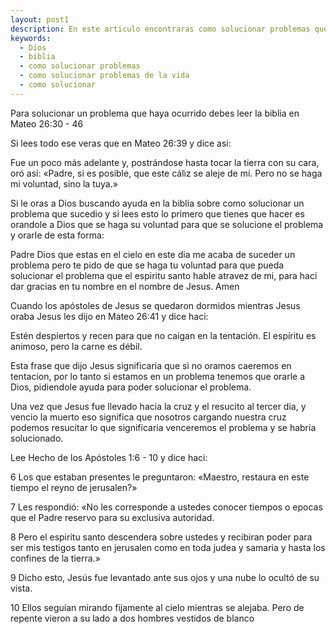 ```yaml
---
layout: post1
description: En este articulo encontraras como solucionar problemas que surgen en nuestra vida con la ayuda de Dios
keywords:
  - Dios
  - biblia
  - como solucionar problemas
  - como solucionar problemas de la vida
  - como solucionar
---
```


Para solucionar un problema que haya ocurrido debes leer la biblia en Mateo 26:30 - 46

Si lees todo ese veras que en Mateo 26:39 y dice asi:

Fue un poco más adelante y, postrándose hasta tocar la tierra con su cara, oró así: «Padre, si es posible, que este cáliz se aleje de mí. Pero no se haga mi voluntad, sino la tuya.»

Si le oras a Dios buscando ayuda en la biblia sobre como solucionar un problema que sucedio y si lees esto lo primero que tienes que hacer es orandole a Dios que se haga su voluntad para que se solucione el problema y orarle de esta forma:

Padre Dios que estas en el cielo en este dia me acaba de suceder un problema pero te pido de que se haga tu voluntad para que pueda solucionar el problema que el espiritu santo hable atravez de mi, para haci dar gracias en tu nombre en el nombre de Jesus. Amen

Cuando los apóstoles de Jesus se quedaron dormidos mientras Jesus oraba Jesus les dijo en Mateo 26:41 y dice haci:

Estén despiertos y recen para que no caigan en la tentación. El espíritu es animoso, pero la carne es débil.

Esta frase que dijo Jesus significaria que si no oramos caeremos en tentacion, por lo tanto si estamos en un problema tenemos que orarle a Dios, pidiendole ayuda para poder solucionar el problema.

Una vez que Jesus fue llevado hacia la cruz y el resucito al tercer dia, y vencio la muerto eso significa que nosotros cargando nuestra cruz podemos resucitar lo que significaria venceremos el problema y se habria solucionado.

Lee Hecho de los Apóstoles 1:6 - 10 y dice haci:

6 Los que estaban presentes le preguntaron: «Maestro, restaura en este tiempo el reyno de jerusalen?»

7 Les respondió: «No les corresponde a ustedes conocer tiempos o epocas que el Padre reservo para su exclusiva autoridad.

8 Pero el espiritu santo descendera sobre ustedes y recibiran poder para ser mis testigos tanto en jerusalen como en toda judea y samaria y hasta los confines de la tierra.»

9 Dicho esto, Jesús fue levantado ante sus ojos y una nube lo ocultó de su vista.

10 Ellos seguían mirando fijamente al cielo mientras se alejaba. Pero de repente vieron a su lado a dos hombres vestidos de blanco




